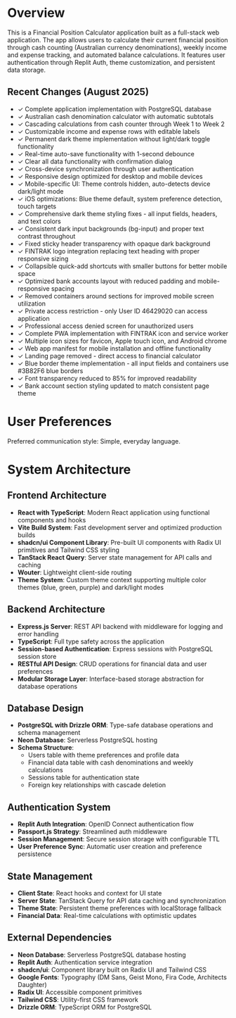 # Overview

This is a Financial Position Calculator application built as a full-stack web application. The app allows users to calculate their current financial position through cash counting (Australian currency denominations), weekly income and expense tracking, and automated balance calculations. It features user authentication through Replit Auth, theme customization, and persistent data storage.

## Recent Changes (August 2025)
- ✓ Complete application implementation with PostgreSQL database
- ✓ Australian cash denomination calculator with automatic subtotals
- ✓ Cascading calculations from cash counter through Week 1 to Week 2
- ✓ Customizable income and expense rows with editable labels
- ✓ Permanent dark theme implementation without light/dark toggle functionality
- ✓ Real-time auto-save functionality with 1-second debounce
- ✓ Clear all data functionality with confirmation dialog
- ✓ Cross-device synchronization through user authentication
- ✓ Responsive design optimized for desktop and mobile devices
- ✓ Mobile-specific UI: Theme controls hidden, auto-detects device dark/light mode
- ✓ iOS optimizations: Blue theme default, system preference detection, touch targets
- ✓ Comprehensive dark theme styling fixes - all input fields, headers, and text colors
- ✓ Consistent dark input backgrounds (bg-input) and proper text contrast throughout
- ✓ Fixed sticky header transparency with opaque dark background
- ✓ FINTRAK logo integration replacing text heading with proper responsive sizing
- ✓ Collapsible quick-add shortcuts with smaller buttons for better mobile space
- ✓ Optimized bank accounts layout with reduced padding and mobile-responsive spacing
- ✓ Removed containers around sections for improved mobile screen utilization
- ✓ Private access restriction - only User ID 46429020 can access application
- ✓ Professional access denied screen for unauthorized users
- ✓ Complete PWA implementation with FINTRAK icon and service worker
- ✓ Multiple icon sizes for favicon, Apple touch icon, and Android chrome
- ✓ Web app manifest for mobile installation and offline functionality
- ✓ Landing page removed - direct access to financial calculator
- ✓ Blue border theme implementation - all input fields and containers use #3B82F6 blue borders
- ✓ Font transparency reduced to 85% for improved readability
- ✓ Bank account section styling updated to match consistent page theme

# User Preferences

Preferred communication style: Simple, everyday language.

# System Architecture

## Frontend Architecture
- **React with TypeScript**: Modern React application using functional components and hooks
- **Vite Build System**: Fast development server and optimized production builds
- **shadcn/ui Component Library**: Pre-built UI components with Radix UI primitives and Tailwind CSS styling
- **TanStack React Query**: Server state management for API calls and caching
- **Wouter**: Lightweight client-side routing
- **Theme System**: Custom theme context supporting multiple color themes (blue, green, purple) and dark/light modes

## Backend Architecture
- **Express.js Server**: REST API backend with middleware for logging and error handling
- **TypeScript**: Full type safety across the application
- **Session-based Authentication**: Express sessions with PostgreSQL session store
- **RESTful API Design**: CRUD operations for financial data and user preferences
- **Modular Storage Layer**: Interface-based storage abstraction for database operations

## Database Design
- **PostgreSQL with Drizzle ORM**: Type-safe database operations and schema management
- **Neon Database**: Serverless PostgreSQL hosting
- **Schema Structure**:
  - Users table with theme preferences and profile data
  - Financial data table with cash denominations and weekly calculations
  - Sessions table for authentication state
  - Foreign key relationships with cascade deletion

## Authentication System
- **Replit Auth Integration**: OpenID Connect authentication flow
- **Passport.js Strategy**: Streamlined auth middleware
- **Session Management**: Secure session storage with configurable TTL
- **User Preference Sync**: Automatic user creation and preference persistence

## State Management
- **Client State**: React hooks and context for UI state
- **Server State**: TanStack Query for API data caching and synchronization
- **Theme State**: Persistent theme preferences with localStorage fallback
- **Financial Data**: Real-time calculations with optimistic updates

## External Dependencies

- **Neon Database**: Serverless PostgreSQL database hosting
- **Replit Auth**: Authentication service integration
- **shadcn/ui**: Component library built on Radix UI and Tailwind CSS
- **Google Fonts**: Typography (DM Sans, Geist Mono, Fira Code, Architects Daughter)
- **Radix UI**: Accessible component primitives
- **Tailwind CSS**: Utility-first CSS framework
- **Drizzle ORM**: TypeScript ORM for PostgreSQL